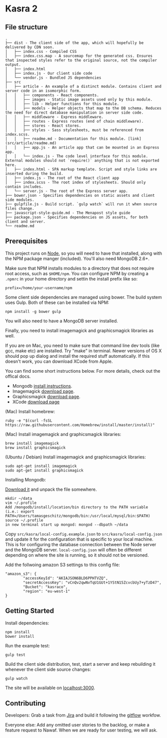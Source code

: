 # Kasra 2

## File structure

	.
	├── dist - The client side of the app, which will hopefully be delivered by CDN soon.
	│   ├── index.css - Compiled CSS
	│   ├── index.css.map - A sourcemap for the generated css. Ensures that inspected styles refer to the original source, not the compiler output.
	│   ├── index.html
	│   ├── index.js - Our client side code
	│   └── vendor.js - Bundled JS dependencies
	├── src
	│   ├── article - An example of a distinct module. Contains client and server code in an isomorphic form.
	│   │   ├── components - React components.
	│   │   ├── images - Static image assets used only by this module.
	│   │   ├── lib - Helper functions for this module.
	│   │   ├── models - Helper objects that map to the DB schema. Reduces the need for direct database manipulation in server side code.
	│   │   ├── middleware - Express middleware.
	│   │   ├── routes - Express routes (end of chain middleware).
	│   │   ├── stores - React stores.
	│   │   ├── styles - Sass stylesheets, must be referenced from index.scss.
	│   │   ├── readme.md - Documentation for this module. [link](src/article/readme.md)
	│   │   ├── app.js - An article app that can be mounted in an Express app.
	│   │   └── index.js - The code level interface for this module. External modules should not `require()` anything that is not exported here.
	│   ├── index.html - SPA markup template. Script and style links are inserted during the build.
	│   ├── index.js - The root of the React client app
	│   ├── index.scss - The root index of stylesheets. Should only contain includes.
	│   └── server.js - The root of the Express server app.
	├── bower.json - Specifies dependencies on static assets and client side modules.
	├── gulpfile.js - Build script. `gulp watch` will run it when source files change.
	├── javascript-style-guide.md - The Menapost style guide
	├── package.json - Specifies dependencies on JS assets, for both client and server.
	└── readme.md

## Prerequisites

This project runs on [Node](http://nodejs.org/), so you will need to have that installed, along with the NPM package manger (included). You'll also need MongoDB 2.6+.

Make sure that NPM installs modules to a directory that does not require root access, such as `$HOME/npm`. You can configure NPM by creating a `.npmrc` in your home directory and settin the install prefix like so:

	prefix=/home/your-username/npm

Some client side dependencies are managed using bower. The build system uses Gulp. Both of these can be installed via NPM:

	npm install -g bower gulp

You will also need to have a MongoDB server installed. 

Finally, you need to install imagemagick and graphicsmagick libraries as well.

If you are on Mac, you need to make sure that command line dev tools (like gcc, make etc) are installed. Try "make" in terminal. Newer versions of OS X should pop up dialog and install
the required stuff automatically. If this doesn't work, you can download XCode from Apple.

You can find some short instructions below. For more details, check out the offical docs. 

- Mongodb [install instructions](docs.mongodb.org/manual/installation/).
- Imagemagick [download page](http://www.imagemagick.org/script/binary-releases.php).
- Graphicsmagick [download page](http://www.graphicsmagick.org/download.html).
- XCode [download page](https://developer.apple.com/xcode/downloads/)

(Mac) Install homebrew:

	ruby -e "$(curl -fsSL https://raw.githubusercontent.com/Homebrew/install/master/install)"

(Mac) Install imagemagick and graphicsmagick libraries:

	brew install imagemagick
	brew install graphicsmagick

(Ubuntu / Debian) Install imagemagick and graphicsmagick libraries:

	sudo apt-get install imagemagick
	sudo apt-get install graphicsmagick

Installing Mongodb:

[Download it](https://www.mongodb.org/downloads) and unpack the file somewhere.

	mkdir ~/data
	vim ~/.profile
	Add /mongodb/install/location/bin directory to the PATH variable (i.e.: export PATH=/Users/tamasgeschitz/mongodb/bin:/usr/local/mysql/bin:$PATH)
	source ~/.profile
	in new terminal start up mongod: mongod --dbpath ~/data

Copy `src/kasra/local-config.example.json` to `src/kasra/local-config.json` and update it for the configuration that is specific to your local machine. This is for configuring the database connection between the Node server and the MongoDB server. `local-config.json` will often be different depending on where the site is running, so it should not be versioned.

Add the follwoing amazon S3 settings to this config file:

	"amazon_s3": {
			"accessKeyId": "AKIAJSON6BLD6PPHTVZQ",
			"secretAccessKey": "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",
			"Bucket": "kasraco",
			"region": "eu-west-1"
	}

## Getting Started


Install dependencies:

	npm install
	bower install

Run the example test:

	gulp test

Build the client side distribution, test, start a server and keep rebuilding it whenever the client side source changes:

	gulp watch

The site will be available on [localhost:3000](localhost:3000).

## Contributing

Developers: Grab a task from [Jira](https://menapost.atlassian.net/secure/RapidBoard.jspa?rapidView=2) and build it following the [gitflow](https://www.atlassian.com/git/tutorials/comparing-workflows/gitflow-workflow) workfow.

Everyone else: Add any omitted user stories to the backlog, or make a feature request to Nawaf. When we are ready for user testing, we will ask.
